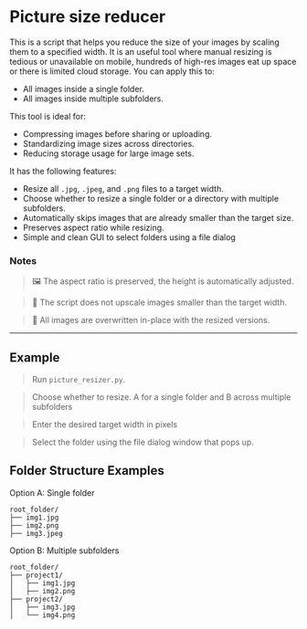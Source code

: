 # Picture size reducer

This is a script that helps you reduce the size of your images by scaling them to a specified width. It is an useful tool where manual resizing is tedious or unavailable on mobile, hundreds of high-res images eat up space or there is limited cloud storage. You can apply this to:
* All images inside a single folder.
* All images inside multiple subfolders.

This tool is ideal for:

* Compressing images before sharing or uploading.
* Standardizing image sizes across directories.
* Reducing storage usage for large image sets.

It has the following features:
* Resize all `.jpg`, `.jpeg`, and `.png` files to a target width.
* Choose whether to resize a single folder or a directory with multiple subfolders.
* Automatically skips images that are already smaller than the target size.
* Preserves aspect ratio while resizing.
* Simple and clean GUI to select folders using a file dialog

### Notes

> 🖼️ The aspect ratio is preserved, the height is automatically adjusted.

> 📏 The script does not upscale images smaller than the target width.

> 💾 All images are overwritten in-place with the resized versions.

---
## Example

> Run `picture_resizer.py`.

> Choose whether to resize. A for a single folder and B across multiple subfolders

> Enter the desired target width in pixels

> Select the folder using the file dialog window that pops up.

## Folder Structure Examples
Option A: Single folder
```
root_folder/
├── img1.jpg
├── img2.png
├── img3.jpeg
```
Option B: Multiple subfolders
```
root_folder/
├── project1/
│   ├── img1.jpg
│   ├── img2.png
├── project2/
│   ├── img3.jpg
│   └── img4.png
```
